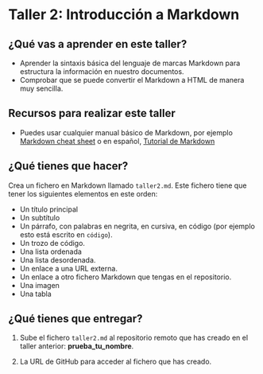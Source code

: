 # Taller 2: Introducción a Markdown

## ¿Qué vas a aprender en este taller?

* Aprender la sintaxis básica del lenguaje de marcas Markdown para estructura la información en nuestro documentos.
* Comprobar que se puede convertir el Markdown a HTML de manera muy sencilla.

## Recursos para realizar este taller

* Puedes usar cualquier manual básico de Markdown, por ejemplo [Markdown cheat sheet](https://www.markdownguide.org/cheat-sheet/) o en español, [Tutorial de Markdown](https://tutorialmarkdown.com/)

## ¿Qué tienes que hacer?

Crea un fichero en Markdown llamado `taller2.md`. Este fichero tiene que tener los siguientes elementos en este orden:

* Un título principal
* Un subtítulo
* Un párrafo, con palabras en negrita, en cursiva, en código (por ejemplo esto está escrito en `código`).
* Un trozo de código.
* Una lista ordenada
* Una lista desordenada.
* Un enlace a una URL externa.
* Un enlace a otro fichero Markdown que tengas en el repositorio.
* Una imagen
* Una tabla



## ¿Qué tienes que entregar?

1. Sube el fichero `taller2.md` al repositorio remoto que has creado en el taller anterior: **prueba_tu_nombre**.

2. La URL de GitHub para acceder al fichero que has creado.
